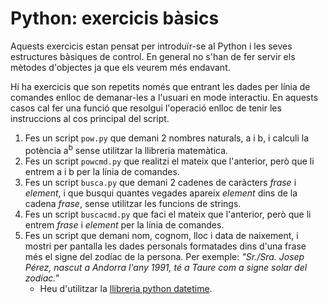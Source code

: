 Python: exercicis bàsics
==========================


Aquests exercicis estan pensat per introduïr-se al Python i les seves
estructures bàsiques de control. En general no s'han de fer servir els
mètodes d'objectes ja que els veurem més endavant.

Hi ha exercicis que son repetits només que entrant les dades per línia
de comandes enlloc de demanar-les a l'usuari en mode interactiu. En
aquests casos cal fer una funció que resolgui l'operació enlloc de tenir
les instruccions al cos principal del script.

1.  Fes un script `pow.py` que demani 2 nombres naturals, a i b, i
    calculi la potència a<sup>b</sup> sense utilitzar la llibreria
    matemàtica.
2.  Fes un script `powcmd.py` que realitzi el mateix que l'anterior,
    però que li entrem a i b per la línia de comandes.
3.  Fes un script `busca.py` que demani 2 cadenes de caràcters *frase* i
    *element*, i que busqui quantes vegades apareix *element* dins de la
    cadena *frase*, sense utilitzar les funcions de strings.
4.  Fes un script `buscacmd.py` que faci el mateix que l'anterior, però
    que li entrem *frase* i *element* per la línia de comandes.
5.  Fes un script que demani nom, cognom, lloc i data de naixement, i
    mostri per pantalla les dades personals formatades dins d'una frase
    més el signe del zodíac de la persona. Per exemple: *"Sr./Sra. Josep
    Pérez, nascut a Andorra l'any 1991, té a Taure com a signe solar del
    zodíac."*
    -   Heu d'utilitzar la [llibreria python
        datetime](http://docs.python.org/2/library/datetime.html#datetime-objects).
